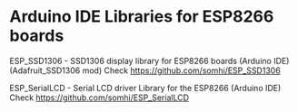 # Arduino IDE Libraries for ESP8266 boards

ESP_SSD1306  - SSD1306 display library for ESP8266 boards (Arduino IDE) (Adafruit_SSD1306 mod)
			Check https://github.com/somhi/ESP_SSD1306

ESP_SerialLCD - Serial LCD driver Library for the ESP8266 (Arduino IDE) 
			Check https://github.com/somhi/ESP_SerialLCD




